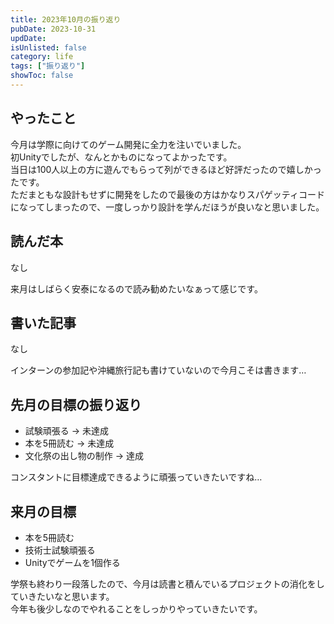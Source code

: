 ```yaml
---
title: 2023年10月の振り返り
pubDate: 2023-10-31
updDate: 
isUnlisted: false
category: life
tags: ["振り返り"]
showToc: false
---
```


## やったこと

今月は学際に向けてのゲーム開発に全力を注いでいました。  
初Unityでしたが、なんとかものになってよかったです。  
当日は100人以上の方に遊んでもらって列ができるほど好評だったので嬉しかったです。  
ただまともな設計もせずに開発をしたので最後の方はかなりスパゲッティコードになってしまったので、一度しっかり設計を学んだほうが良いなと思いました。  

## 読んだ本

なし

来月はしばらく安泰になるので読み勧めたいなぁって感じです。  

## 書いた記事

なし

インターンの参加記や沖縄旅行記も書けていないので今月こそは書きます…  

## 先月の目標の振り返り

- 試験頑張る → 未達成
- 本を5冊読む → 未達成
- 文化祭の出し物の制作 → 達成

コンスタントに目標達成できるように頑張っていきたいですね…  

## 来月の目標

- 本を5冊読む
- 技術士試験頑張る
- Unityでゲームを1個作る

学祭も終わり一段落したので、今月は読書と積んでいるプロジェクトの消化をしていきたいなと思います。  
今年も後少しなのでやれることをしっかりやっていきたいです。  

